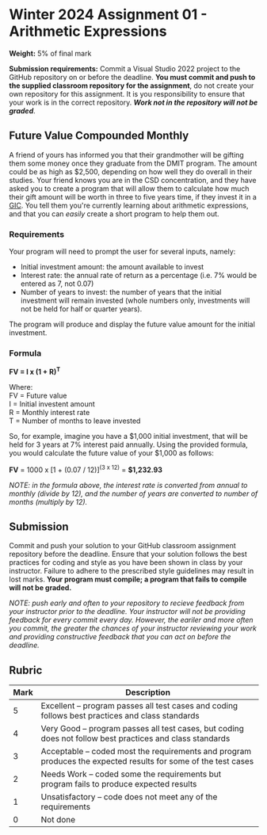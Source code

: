 # Winter 2024 Assignment 01 - Arithmetic Expressions
__Weight:__ 5% of final mark

__Submission requirements:__ Commit a Visual Studio 2022 project to the GitHub repository on or before the deadline. __You must commit and push to the supplied classroom repository for the assignment__, do not create your own repository for this assignment. It is you responsibility to ensure that your work is in the correct repository. ___Work not in the repository will not be graded___.

## Future Value Compounded Monthly
A friend of yours has informed you that their grandmother will be gifting them some money once they graduate from the DMIT program. The amount could be as high as $2,500, depending on how well they do overall in their studies. Your friend knows you are in the CSD concentration, and they have asked you to create a program that will allow them to calculate how much their gift amount will be worth in three to five years time, if they invest it in a [GIC](https://en.wikipedia.org/wiki/Guaranteed_investment_certificate). You tell them you're currently learning about arithmetic expressions, and that you can _easily_ create a short program to help them out.

### Requirements
Your program will need to prompt the user for several inputs, namely:

- Initial investment amount: the amount available to invest
- Interest rate: the annual rate of return as a percentage (i.e. 7% would be entered as 7, not 0.07)
- Number of years to invest: the number of years that the initial investment will remain invested (whole numbers only, investments will not be held for half or quarter years).

The program will produce and display the future value amount for the initial investment.

### Formula

__FV = I x (1 + R)<sup>T</sup>__

Where: <br>
FV = Future value <br>
I = Initial investent amount <br>
R = Monthly interest rate <br>
T = Number of months to leave invested

So, for example, imagine you have a $1,000 initial investment, that will be held for 3 years at 7% interest paid annually. Using the provided formula, you would calculate the future value of your $1,000 as follows:

__FV__ = 1000 x \[1 + (0.07 / 12)]<sup>(3 x 12)</sup> = __$1,232.93__

_NOTE: in the formula above, the interest rate is converted from annual to monthly (divide by 12), and the number of years are converted to number of months (multiply by 12)._

## Submission
Commit and push your solution to your GitHub classroom assignment repository before the deadline. Ensure that your solution follows the best practices for coding and style as you have been shown in class by your instructor. Failure to adhere to the prescribed style guidelines may result in lost marks. __Your program must compile; a program that fails to compile will not be graded.__

_NOTE: push early and often to your repository to recieve feedback from your instructor prior to the deadline. Your instructor will not be providing feedback for every commit every day. However, the eariler and more often you commit, the greater the chances of your instructor reviewing your work and providing constructive feedback that you can act on before the deadline._

## Rubric
| Mark | Description |
|---|---|
| 5  | Excellent – program passes all test cases and coding follows best practices and class standards |
| 4  | Very Good – program passes all test cases, but coding does not follow best practices and class standards |
| 3  | Acceptable – coded most the requirements and program produces the expected results for some of the test cases |
| 2  | Needs Work – coded some the requirements but program fails to produce expected results |
| 1  | Unsatisfactory – code does not meet any of the requirements |
| 0  | Not done |
